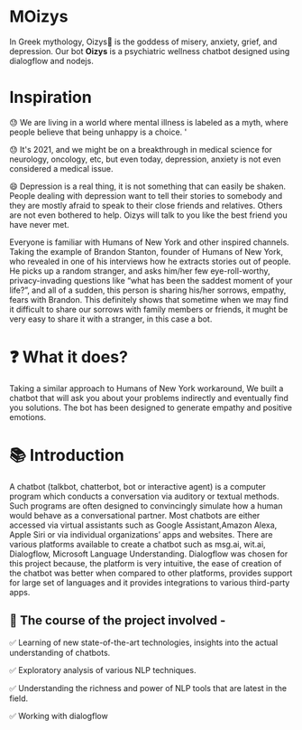 # MOizys

In Greek mythology, Oizys👸 is the goddess of misery, anxiety, grief, and depression. Our bot **Oizys** is a psychiatric wellness chatbot designed using dialogflow and nodejs.

# Inspiration
😓 We are living in a world where mental illness is labeled as a myth, where people believe that being unhappy is a choice. '

😓 It's 2021, and we might be on a breakthrough in medical science for neurology, oncology, etc, but even today, depression, anxiety is not even considered a medical issue. 

😄 Depression is a real thing, it is not something that can easily be shaken. People dealing with depression want to tell their stories to somebody and they are mostly afraid to speak to their close friends and relatives. Others are not even bothered to help. Oizys will talk to you like the best friend you have never met.

Everyone is familiar with Humans of New York and other inspired channels. Taking the example of Brandon Stanton, founder of Humans of New York, who revealed in one of his interviews how he extracts stories out of people. He picks up a random stranger, and asks him/her few eye-roll-worthy, privacy-invading questions like “what has been the saddest moment of your life?”, and all of a sudden, this person is sharing his/her sorrows, empathy, fears with Brandon. This definitely shows that sometime when we may find it difficult to share our sorrows with family members or friends, it mught be very easy to share it with a stranger, in this case a bot.

# ❓ What it does?
Taking a similar approach to Humans of New York workaround, We built a chatbot that will ask you about your problems indirectly and eventually find you solutions. The bot has been designed to generate empathy and positive emotions. 

# 📚 Introduction
A chatbot (talkbot, chatterbot, bot or interactive agent) is a computer program which conducts a conversation via auditory or textual methods. Such programs are often designed to convincingly simulate how a human would behave as a conversational partner. Most chatbots are either accessed via virtual assistants such as Google Assistant,Amazon Alexa, Apple Siri or via individual organizations’ apps and websites. There are various platforms available to create a chatbot such as msg.ai, wit.ai, Dialogflow, Microsoft Language Understanding. Dialogflow was chosen for this project because, the platform is very intuitive, the ease of creation of the chatbot was better when compared to other platforms, provides support for large set of languages and it provides integrations to various third-party apps. 

## 💯 The course of the project involved -
✅ Learning of new state-of-the-art technologies, insights into the actual understanding of chatbots.

✅ Exploratory analysis of various NLP techniques.

✅ Understanding the richness and power of NLP tools that are latest in the field.

✅ Working with dialogflow 
